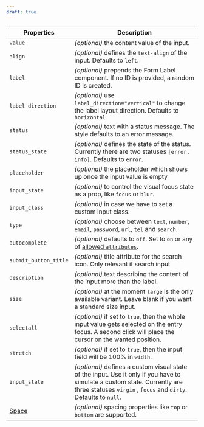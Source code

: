 ```yaml
---
draft: true
---
```


| Properties                                      | Description                                                                                                                                                                                   |
| ----------------------------------------------- | --------------------------------------------------------------------------------------------------------------------------------------------------------------------------------------------- |
| `value`                                         | _(optional)_ the content value of the input.                                                                                                                                                  |
| `align`                                         | _(optional)_ defines the `text-align` of the input. Defaults to `left`.                                                                                                                       |
| `label`                                         | _(optional)_ prepends the Form Label component. If no ID is provided, a random ID is created.                                                                                                 |
| `label_direction`                               | _(optional)_ use `label_direction="vertical"` to change the label layout direction. Defaults to `horizontal`                                                                                  |
| `status`                                        | _(optional)_ text with a status message. The style defaults to an error message.                                                                                                              |
| `status_state`                                  | _(optional)_ defines the state of the status. Currently there are two statuses `[error, info]`. Defaults to `error`.                                                                          |
| `placeholder`                                   | _(optional)_ the placeholder which shows up once the input value is empty                                                                                                                     |
| `input_state`                                   | _(optional)_ to control the visual focus state as a prop, like `focus` or `blur`.                                                                                                             |
| `input_class`                                   | _(optional)_ in case we have to set a custom input class.                                                                                                                                     |
| `type`                                          | _(optional)_ choose between `text`, `number`, `email`, `password`, `url`, `tel` and `search`.                                                                                                 |
| `autocomplete`                                  | _(optional)_ defaults to `off`. Set to `on` or any of [allowed `attributes`](https://developer.mozilla.org/en-US/docs/Web/HTML/Element/input#attr-autocomplete).                              |
| `submit_button_title`                           | _(optional)_ title attribute for the search icon. Only relevant if search input                                                                                                               |
| `description`                                   | _(optional)_ text describing the content of the input more than the label.                                                                                                                    |
| `size`                                          | _(optional)_ at the moment `large` is the only available variant. Leave blank if you want a standard size input.                                                                              |
| `selectall`                                     | _(optional)_ if set to `true`, then the whole input value gets selected on the entry focus. A second click will place the cursor on the wanted position.                                      |
| `stretch`                                       | _(optional)_ if set to `true`, then the input field will be 100% in `width`.                                                                                                                  |
| `input_state`                                   | _(optional)_ defines a custom visual state of the input. Use it only if you have to simulate a custom state. Currently are three statuses `virgin` , `focus` and `dirty`. Defaults to `null`. |
| [Space](/uilib/components/space#tab-properties) | _(optional)_ spacing properties like `top` or `bottom` are supported.                                                                                                                         |
